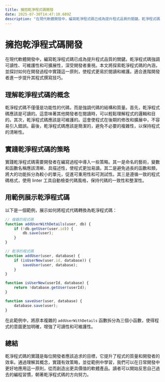 ```yaml
---
title: 擁抱乾淨程式碼開發
date: 2025-07-30T14:47:10.689Z
description: "在現代軟體開發中，編寫乾淨程式碼已成為提升程式品質的關鍵。乾淨程式碼強調可讀性、可維護性和可擴展性，深受開發者重視。本文將探索乾淨程式碼的內涵，並探討如何在開發過程中實踐這一原則，使程式更易於閱讀和維護。適合進階開發者進一步提升其程式撰寫技巧。"
---
```


# 擁抱乾淨程式碼開發

在現代軟體開發中，編寫乾淨程式碼已成為提升程式品質的關鍵。乾淨程式碼強調可讀性、可維護性和可擴展性，深受開發者重視。本文將探索乾淨程式碼的內涵，並探討如何在開發過程中實踐這一原則，使程式更易於閱讀和維護。適合進階開發者進一步提升其程式撰寫技巧。

## 理解乾淨程式碼的概念

乾淨程式碼不僅僅是功能性的代碼，而是強調代碼的結構和質量。首先，乾淨程式碼應該是可讀的。這意味著其他開發者在閱讀時，可以輕鬆理解程式的邏輯和目的。其次，乾淨程式碼應該是可維護的。這會使程式在後期的修改和擴展中，不容易引入錯誤。最後，乾淨程式碼應該是簡潔的，避免不必要的複雜性，以保持程式的清晰性。

## 實踐乾淨程式碼的策略

實踐乾淨程式碼需要開發者在編寫過程中導入一些策略。其一是命名的藝術，變數和函數名稱應該清晰、具描述性，使程式更加易讀。其二是避免過長的函數和類，將大的功能拆分為較小的單元，促進可重用性和可測試性。其三是遵循一致的程式碼格式，使用 linter 工具自動檢查代碼風格，保持代碼的一致性和整潔性。

## 用範例展示乾淨程式碼

以下是一個範例，展示如何將程式代碼轉換為乾淨程式碼：

```javascript
// 複雜的程式碼
function addUserWithDetails(user, db) {
    if (!db.getUser(user.id)) {
        db.save(user);
    }
}

// 乾淨的程式碼
function addUser(user, database) {
    if (isUserNew(user.id, database)) {
        saveUser(user, database);
    }
}

function isUserNew(userId, database) {
    return !database.getUser(userId);
}

function saveUser(user, database) {
    database.save(user);
}
```

在此範例中，將原本複雜的 `addUserWithDetails` 函數拆分為三個小函數，使得程式的意圖更加明確，增強了可讀性和可維護性。

## 總結

乾淨程式碼的實踐是每位開發者應該追求的目標，它提升了程式的質量和開發者的效率。通過理解其概念，實踐有效策略，並從範例中學習，我們可以在日常開發中更好地應用這一原則，從而創造出更具價值的軟體產品。讀者可以開始反思自己過去的編程習慣，朝著乾淨程式碼的方向努力。